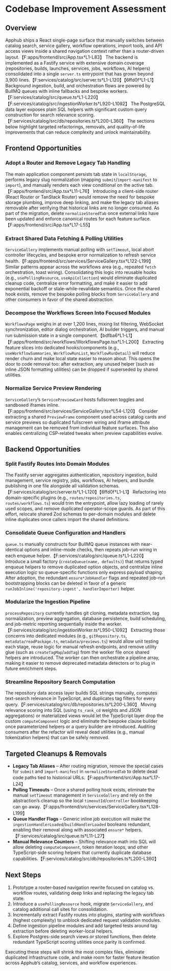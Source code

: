 # Codebase Improvement Assessment

## Overview
Apphub ships a React single-page surface that manually switches between catalog search, service gallery, workflow operations, import tools, and API access views inside a shared navigation context rather than a router-driven layout.【F:apps/frontend/src/App.tsx†L1-L83】 The backend is implemented as a Fastify service with extensive domain coverage (repositories, builds, launches, services, jobs, workflows, AI helpers) consolidated into a single `server.ts` entrypoint that has grown beyond 3,900 lines.【F:services/catalog/src/server.ts†L1-L120】【6ffd0f†L1-L1】 Background ingestion, build, and orchestration flows are powered by BullMQ queues with inline fallbacks and bespoke workers.【F:services/catalog/src/queue.ts†L1-L220】【F:services/catalog/src/ingestionWorker.ts†L920-L1092】 The PostgreSQL data layer exposes plain SQL helpers with significant custom query construction for search relevance scoring.【F:services/catalog/src/db/repositories.ts†L200-L360】 The sections below highlight targeted refactorings, removals, and quality-of-life improvements that can reduce complexity and unlock maintainability.

## Frontend Opportunities

### Adopt a Router and Remove Legacy Tab Handling
The main application component persists tab state in `localStorage`, performs legacy slug normalization (mapping `submit`/`import-manifest` to `import`), and manually renders each view conditional on the active tab.【F:apps/frontend/src/App.tsx†L11-L76】 Introducing a client-side router (React Router or TanStack Router) would remove the need for bespoke storage plumbing, improve deep linking, and make the legacy tab aliases removable after verifying that historical links are no longer consumed. As part of the migration, delete `normalizeStoredTab` once external links have been updated and enforce canonical routes for each feature surface.【F:apps/frontend/src/App.tsx†L17-L55】

### Extract Shared Data Fetching & Polling Utilities
`ServiceGallery` implements manual polling with `setTimeout`, local abort controller lifecycles, and bespoke error normalization to refresh service health.【F:apps/frontend/src/services/ServiceGallery.tsx†L122-L199】 Similar patterns appear across the workflows area (e.g., repeated `fetch` orchestration, toast wiring). Consolidating this logic into reusable hooks (e.g., `usePollingResource`, `useApiCollection`) would eliminate duplicated cleanup code, centralize error formatting, and make it easier to add exponential backoff or stale-while-revalidate semantics. Once the shared hook exists, remove the bespoke polling blocks from `ServiceGallery` and other consumers in favor of the shared abstraction.

### Decompose the Workflows Screen Into Focused Modules
`WorkflowsPage` weighs in at over 1,200 lines, mixing list filtering, WebSocket synchronization, editor dialog orchestration, AI builder triggers, and manual run submission state in a single component.【bdfba6†L1-L1】【F:apps/frontend/src/workflows/WorkflowsPage.tsx†L1-L200】 Extracting feature slices into dedicated hooks/components (e.g., `useWorkflowSummaries`, `WorkflowRunList`, `WorkflowRunDetail`) will reduce render churn and make local state easier to reason about. This opens the door to code removal too: after extraction, any unused helper (such as inline JSON formatting utilities) can be dropped if superseded by shared utilities.

### Normalize Service Preview Rendering
`ServiceGallery`’s `ServicePreviewCard` hosts fullscreen toggles and sandboxed iframes inline.【F:apps/frontend/src/services/ServiceGallery.tsx†L54-L120】 Consider extracting a shared `PreviewFrame` component used across catalog cards and service previews so duplicated fullscreen wiring and iframe attribute management can be removed from individual feature surfaces. This also enables centralizing CSP-related tweaks when preview capabilities evolve.

## Backend Opportunities

### Split Fastify Routes Into Domain Modules
The Fastify server aggregates authentication, repository ingestion, build management, service registry, jobs, workflows, AI helpers, and bundle publishing in one file alongside all validation schemas.【F:services/catalog/src/server.ts†L1-L120】【6ffd0f†L1-L1】 Refactoring into domain-specific plugins (e.g., `routes/repositories.ts`, `routes/workflows.ts`) would trim the entrypoint, allow lazy loading of rarely used scopes, and remove duplicated operator-scope guards. As part of this effort, relocate shared Zod schemas to per-domain modules and delete inline duplicates once callers import the shared definitions.

### Consolidate Queue Configuration and Handlers
`queue.ts` manually constructs four BullMQ queue instances with near-identical options and inline-mode checks, then repeats job-run wiring in each enqueue helper.【F:services/catalog/src/queue.ts†L1-L220】 Introduce a small factory (`createQueue(name, defaults)`) that returns typed enqueue helpers to remove duplicated option objects, and centralize inline execution logic so queue-specific functions only express payload shaping. After adoption, the redundant `ensure*JobHandler` flags and repeated job-run bootstrapping blocks can be deleted in favor of a generic `runJobInline('repository-ingest', handlerImporter)` helper.

### Modularize the Ingestion Pipeline
`processRepository` currently handles git cloning, metadata extraction, tag normalization, preview aggregation, database persistence, build scheduling, and job-metric reporting sequentially inside the worker.【F:services/catalog/src/ingestionWorker.ts†L950-L1092】 Extracting those concerns into dedicated modules (e.g., `gitRepository.ts`, `metadata/readPackage.ts`, `metadata/previews.ts`) would allow unit testing each stage, reuse logic for manual refresh endpoints, and remove utility glue (such as `createTagMap`/`addTag`) from the worker file once shared helpers are introduced. The worker can then orchestrate a pipeline array, making it easier to remove deprecated metadata detectors or to plug in future enrichment steps.

### Streamline Repository Search Computation
The repository data access layer builds SQL strings manually, computes text-search relevance in TypeScript, and duplicates tag filters for every query.【F:services/catalog/src/db/repositories.ts†L200-L360】 Moving relevance scoring into SQL (using `ts_rank_cd` weights and JSON aggregations) or materialized views would let the TypeScript layer drop the custom `computeComponent` logic and eliminate the bespoke clause builder once parameterized helpers or a query builder are introduced. Auditing consumers after the refactor will reveal dead utilities (e.g., manual tokenization helpers) that can be safely removed.

## Targeted Cleanups & Removals

- **Legacy Tab Aliases** – After routing migration, remove the special cases for `submit` and `import-manifest` in `normalizeStoredTab` to delete dead code paths tied to historical URLs.【F:apps/frontend/src/App.tsx†L17-L24】
- **Polling Timeouts** – Once a shared polling hook exists, eliminate the manual `setTimeout` management in `ServiceGallery` and rely on the abstraction’s cleanup so the local `timeoutId`/`controller` bookkeeping can go away.【F:apps/frontend/src/services/ServiceGallery.tsx†L128-L199】
- **Queue Handler Flags** – Generic inline job execution will make the `ingestionHandlerLoaded`/`buildHandlerLoaded` booleans redundant, enabling their removal along with associated `ensure*` helpers.【F:services/catalog/src/queue.ts†L11-L27】
- **Manual Relevance Counters** – Shifting relevance math into SQL will allow deleting `computeComponent`, token iteration loops, and other TypeScript-side scoring helpers that currently duplicate database capabilities.【F:services/catalog/src/db/repositories.ts†L200-L360】

## Next Steps
1. Prototype a router-based navigation rewrite focused on catalog vs. workflow routes, validating deep links and replacing the legacy tab state.
2. Introduce a `usePollingResource` hook, migrate `ServiceGallery`, and catalog additional call sites for consolidation.
3. Incrementally extract Fastify routes into plugins, starting with workflows (highest complexity) to unblock dedicated request validation modules.
4. Define ingestion pipeline modules and add targeted tests around tag extraction before deleting worker-local helpers.
5. Explore Postgres-side search views or stored functions, then delete redundant TypeScript scoring utilities once parity is confirmed.

Executing these steps will shrink the most complex files, eliminate duplicated infrastructure code, and make room for faster feature iteration across Apphub’s catalog, services, and workflow experiences.
